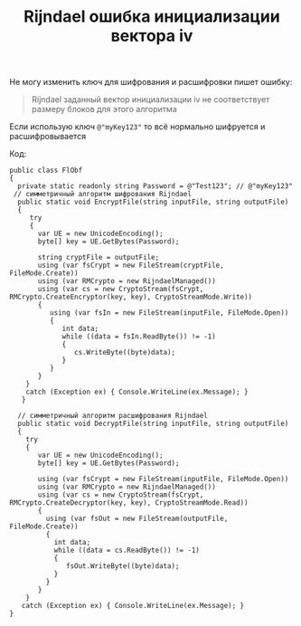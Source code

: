 ﻿---
title: "Rijndael ошибка инициализации вектора iv"
se.owner.user_id: 278293
se.owner.display_name: "Luser"
se.owner.link: "https://ru.stackoverflow.com/users/278293/luser"
se.link: "https://ru.stackoverflow.com/questions/982774/rijndael-%d0%be%d1%88%d0%b8%d0%b1%d0%ba%d0%b0-%d0%b8%d0%bd%d0%b8%d1%86%d0%b8%d0%b0%d0%bb%d0%b8%d0%b7%d0%b0%d1%86%d0%b8%d0%b8-%d0%b2%d0%b5%d0%ba%d1%82%d0%be%d1%80%d0%b0-iv"
se.question_id: 982774
se.post_type: question
se.score: 1
---
<p>Не могу изменить ключ для шифрования и расшифровки пишет ошибку:</p>

<blockquote>
  <p>Rijndael заданный вектор инициализации iv не соответствует размеру блоков для этого алгоритма</p>
</blockquote>

<p>Если использую ключ <code>@"myKey123"</code> то всё нормально шифруется и расшифровывается</p>

<p>Код:</p>

<pre><code>public class FlObf
{
  private static readonly string Password = @"Test123"; // @"myKey123"
 // симметричный алгоритм шифрования Rijndael
  public static void EncryptFile(string inputFile, string outputFile)
  {
     try
     {
       var UE = new UnicodeEncoding();
       byte[] key = UE.GetBytes(Password);

       string cryptFile = outputFile;
       using (var fsCrypt = new FileStream(cryptFile, FileMode.Create))
       using (var RMCrypto = new RijndaelManaged())
       using (var cs = new CryptoStream(fsCrypt, RMCrypto.CreateEncryptor(key, key), CryptoStreamMode.Write))
       {
          using (var fsIn = new FileStream(inputFile, FileMode.Open))
          {
             int data;
             while ((data = fsIn.ReadByte()) != -1)
             {
                cs.WriteByte((byte)data);
             }
          }
       }
    }
    catch (Exception ex) { Console.WriteLine(ex.Message); }
   }

  // симметричный алгоритм расшифрования Rijndael
  public static void DecryptFile(string inputFile, string outputFile)
  {
    try
    {
       var UE = new UnicodeEncoding();
       byte[] key = UE.GetBytes(Password);

       using (var fsCrypt = new FileStream(inputFile, FileMode.Open))
       using (var RMCrypto = new RijndaelManaged())
       using (var cs = new CryptoStream(fsCrypt, RMCrypto.CreateDecryptor(key, key), CryptoStreamMode.Read))
       {
         using (var fsOut = new FileStream(outputFile, FileMode.Create))
         {
           int data;
           while ((data = cs.ReadByte()) != -1)
           {
              fsOut.WriteByte((byte)data);
           }
         }
       }
    }
   catch (Exception ex) { Console.WriteLine(ex.Message); }
}
</code></pre>
